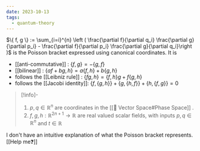 ```yaml
---
date: 2023-10-13
tags:
  - quantum-theory
---
```

$\{ f, g \} := \sum_{i=i}^{n} \left ( \frac{\partial f}{\partial q_i} \frac{\partial g}{\partial p_i} - \frac{\partial f}{\partial p_i} \frac{\partial g}{\partial q_i}\right )$ is the Poisson bracket expressed using canonical coordinates. It is
- [[anti-commutative]] : $\{ f, g \} = - \{ g, f \}$
- [[bilinear]] : $\{ af + bg, h \} = a\{ f, h \} + b \{ g, h \}$
- follows the [[Leibniz rule]] : $\{ fg,h \} = \{ f, h \} g + f \{ g,h \}$
- follows the [[Jacobi identity]]: $\{ f, \{ g,h \} \} + \{ g, \{ h,f \} \} + \{ h, \{ f,g \} \} = 0$

>[!info]-
> 1. $p, q \in \mathbb{R}^n$ are coordinates in the [[📘 Vector Space#Phase Space]] .
> 2. $f,g,h: \mathbb{R}^{2n+1} \rightarrow \mathbb{R}$ are real valued scalar fields, with inputs $p,q \in \mathbb{R}^n$ and $t \in \mathbb{R}$ 

I don't have an intuitive explanation of what the Poisson bracket represents. [[Help me❓]]
